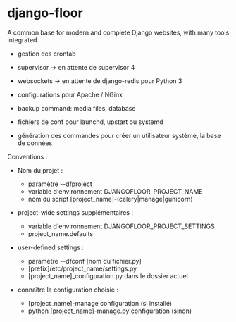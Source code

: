 django-floor
============

A common base for modern and complete Django websites, with many tools integrated.

  * gestion des crontab
  * supervisor -> en attente de supervisor 4
  * websockets -> en attente de django-redis pour Python 3
  * configurations pour Apache / NGinx

  * backup command: media files, database
  * fichiers de conf pour launchd, upstart ou systemd
  * génération des commandes pour créer un utilisateur système, la base de données


Conventions :

  * Nom du projet :
    - paramètre --dfproject
    - variable d'environnement DJANGOFLOOR_PROJECT_NAME
    - nom du script [project_name]-(celery|manage|gunicorn)

  * project-wide settings supplémentaires :
    - variable d'environnement DJANGOFLOOR_PROJECT_SETTINGS
    - project_name.defaults

  * user-defined settings :
    - paramètre --dfconf [nom du fichier.py]
    - [prefix]/etc/project_name/settings.py
    - [project_name]_configuration.py dans le dossier actuel

  * connaître la configuration choisie :
    - [project_name]-manage configuration (si installé)
    - python [project_name]-manage.py configuration (sinon)